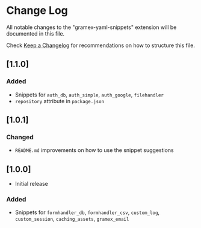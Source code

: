# Change Log
All notable changes to the "gramex-yaml-snippets" extension will be documented in this file.

Check [Keep a Changelog](http://keepachangelog.com/) for recommendations on how to structure this file.

## [1.1.0]

### Added

- Snippets for `auth_db`, `auth_simple`, `auth_google`, `filehandler`
- `repository` attribute in `package.json`

## [1.0.1]

### Changed

- `README.md` improvements on how to use the snippet suggestions

## [1.0.0]
- Initial release

### Added

- Snippets for `formhandler_db`, `formhandler_csv`, `custom_log`, `custom_session`, `caching_assets`, `gramex_email`
